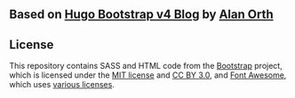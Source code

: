 
## Based on [Hugo Bootstrap v4 Blog](https://github.com/alanorth/hugo-theme-bootstrap4-blog) by [Alan Orth](https://github.com/alanorth)
## License
This repository contains SASS and HTML code from the [Bootstrap](https://getbootstrap.com) project, which is licensed under the [MIT license](https://tldrlegal.com/license/mit-license) and [CC BY 3.0](https://creativecommons.org/licenses/by/3.0/), and [Font Awesome](https://fontawesome.com/), which uses [various licenses](https://fontawesome.com/license/).

